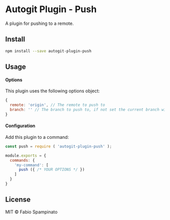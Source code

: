 # Autogit Plugin - Push

A plugin for pushing to a remote.

## Install

```sh
npm install --save autogit-plugin-push
```

## Usage

#### Options

This plugin uses the following options object:

```js
{
  remote: 'origin', // The remote to push to
  branch: '' // The branch to push to, if not set the current branch will be used
}
```

#### Configuration

Add this plugin to a command:

```js
const push = require ( 'autogit-plugin-push' );

module.exports = {
  commands: {
    'my-command': [
      push ({ /* YOUR OPTIONS */ })
    ]
  }
}
```

## License

MIT © Fabio Spampinato
